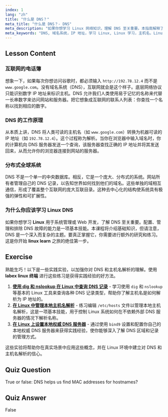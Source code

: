 ```yaml
---
index: 1
lang: "zh"
title: "什么是 DNS？"
meta_title: "什么是 DNS？- DNS"
meta_description: "如果你想学习 Linux 网络知识，理解 DNS 至关重要。本指南解释了什么是域名系统 (DNS)，它如何将域名翻译成 IP 地址，以及为什么它是互联网的基本地址簿。对于任何想学习 Linux 的人来说，这是一个完美的起点。"
meta_keywords: "DNS, 域名系统，IP 地址，学习 Linux, Linux 学习，主机名，Linux 网络，初学者，教程，指南，labex linux"
---
```


## Lesson Content

### 互联网的电话簿

想象一下，如果每次你想访问谷歌时，都必须输入 `http://192.78.12.4` 而不是 `www.google.com`。没有域名系统（DNS），互联网就会是这个样子。底层网络协议只能识别数字 IP 地址来标识主机。DNS 允许我们人类使用易于记忆的名称来代替一长串数字来访问网站和服务器。把它想象成互联网的联系人列表：你查找一个名称以找到相应的数字。

### DNS 的工作原理

从本质上讲，DNS 将人类可读的主机名（如 `www.google.com`）转换为机器可读的 IP 地址（如 `192.78.12.4`）。这个过程称为解析。当你在浏览器中输入域名时，你的计算机向 DNS 服务器发送一个查询，该服务器查找正确的 IP 地址并将其发送回来，从而允许你的浏览器连接到网站的服务器。

### 分布式全球系统

DNS 不是一个单一的中央数据库。相反，它是一个庞大、分布式的系统。网站所有者管理自己的 DNS 记录，以告知世界如何找到他们的域名。这些单独的域相互通信，形成了覆盖整个互联网的庞大互联目录。这种去中心化的结构使系统具有极强的弹性和可扩展性。

### 为什么你应该学习 Linux DNS

如果你想学习 **Linux** 用于系统管理或 Web 开发，了解 DNS 至关重要。配置、管理和排除 DNS 故障的能力是一项基本技能。本课程将介绍基础知识，但请注意，DNS 是一个深入而复杂的主题。要真正掌握它，你需要进行额外的研究和练习。这是你开始 **linux learn** 之旅的绝佳第一步。

## Exercise

熟能生巧！以下是一些实践实验，以加强你对 DNS 和主机名解析的理解。使用 **labex linux 终端** 进行这些练习是获得实践经验的好方法。

1. **[使用 dig 和 nslookup 在 Linux 中查询 DNS 记录](https://labex.io/zh/labs/comptia-query-dns-records-in-linux-with-dig-and-nslookup-592796)** - 学习使用 `dig` 和 `nslookup` 等基本的 Linux 工具来查询各种 DNS 记录类型，帮助你了解主机名是如何解析为 IP 地址的。
2. **[在 Linux 中管理本地主机名解析](https://labex.io/zh/labs/comptia-manage-local-hostname-resolution-in-linux-592792)** - 练习编辑 `/etc/hosts` 文件以管理本地主机名解析，这是一项基本技能，用于控制 Linux 系统如何在不依赖外部 DNS 服务器的情况下解析名称。
3. **[在 Linux 上设置本地权威 DNS 服务器](https://labex.io/zh/labs/comptia-set-up-a-local-authoritative-dns-server-on-linux-592803)** - 通过使用 `bind9` 设置和配置你自己的本地权威 DNS 服务器来获得实践经验，使你能够深入了解 DNS 区域和记录的管理方式。

这些实验将帮助你在真实场景中应用这些概念，并在 Linux 环境中建立对 DNS 和主机名解析的信心。

## Quiz Question

True or false: DNS helps us find MAC addresses for hostnames?

## Quiz Answer

False
